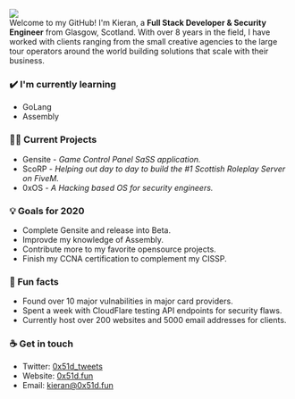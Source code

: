 <img src= "https://i.imgur.com/zCpK6lj.png"></img>
<br>
Welcome to my GitHub! I'm Kieran, a **Full Stack Developer & Security Engineer** from Glasgow, Scotland. With over 8 years in the field, I have worked with clients ranging from the small creative agencies to the large tour operators around the world building solutions that scale with their business.

<!-- ### ⚡ Relevant achievements
- Single handed 
- Awarded in Top 3 as Most Innovative project in #HackfromHome 2020 
- Awarded full scholarship by Manchester Codes for demonstrating passion for tech -->

### ✔️ I'm currently learning
- GoLang
- Assembly

### 👩‍💻 Current Projects
- Gensite - *Game Control Panel SaSS application.*
- ScoRP - *Helping out day to day to build the #1 Scottish Roleplay Server on FiveM.*
- 0xOS - *A Hacking based OS for security engineers.*

### 💡 Goals for 2020
- Complete Gensite and release into Beta.
- Improvde my knowledge of Assembly.
- Contribute more to my favorite opensource projects.
- Finish my CCNA certification to complement my CISSP.

### 🌴 Fun facts
- Found over 10 major vulnabilities in major card providers.
- Spent a week with CloudFlare testing API endpoints for security flaws.
- Currently host over 200 websites and 5000 email addresses for clients.

### ☕ Get in touch
- Twitter: <a href = "https://twitter.com/0x51d_tweets">0x51d_tweets</a>
- Website: <a href = "https://0x51d.fun">0x51d.fun</a>
- Email: kieran@0x51d.fun
<br>
<br>